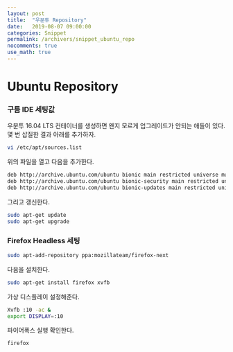 ```yaml
---
layout: post
title:  "우분투 Repository"
date:   2019-08-07 09:00:00
categories: Snippet
permalink: /archivers/snippet_ubuntu_repo
nocomments: true
use_math: true 
---
```


# Ubuntu Repository 

### 구름 IDE 세팅값

우분투 16.04 LTS 컨테이너를 생성하면 왠지 모르게 업그레이드가 안되는 애들이 있다. 몇 번 삽질한 결과 아래를 추가하자.

<!--more-->


```bash
vi /etc/apt/sources.list
```

위의 파일을 열고 다음을 추가한다.

```bash
deb http://archive.ubuntu.com/ubuntu bionic main restricted universe multiverse
deb http://archive.ubuntu.com/ubuntu bionic-security main restricted universe multiverse
deb http://archive.ubuntu.com/ubuntu bionic-updates main restricted universe multiverse
```

그리고 갱신한다.

```bash
sudo apt-get update
sudo apt-get upgrade
```


### Firefox Headless 세팅

```bash
sudo apt-add-repository ppa:mozillateam/firefox-next
```

다음을 설치한다.

```bash
sudo apt-get install firefox xvfb
```

가상 디스플레이 설정해준다.


```bash
Xvfb :10 -ac &
export DISPLAY=:10
```

파이어폭스 실행 확인한다.
```bash
firefox
```


